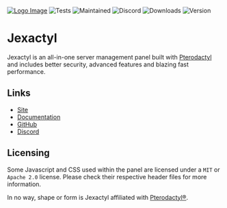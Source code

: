 [![Logo Image](https://cdn.discordapp.com/attachments/696713493168259106/935167710399201320/Jexactyl_textured.png)](https://jexactyl.com)
![Tests](https://img.shields.io/github/workflow/status/pterodactyl/panel/tests?label=Tests&style=for-the-badge)
![Maintained](https://img.shields.io/maintenance/yes/2022?style=for-the-badge)
![Discord](https://img.shields.io/discord/922284031129825280?style=for-the-badge)
![Downloads](https://img.shields.io/github/downloads/jexactyl/panel/total?style=for-the-badge)
![Version](https://img.shields.io/github/v/release/jexactyl/panel?style=for-the-badge)

# Jexactyl
Jexactyl is an all-in-one server management panel
built with [Pterodactyl](https://pterodactyl.io) and includes
better security, advanced features and blazing fast performance.

## Links
* [Site](https://jexactyl.com)
* [Documentation](https://jexactyl.com)
* [GitHub](https://github.com/jexactyl)
* [Discord](https://discord.gg/qttGR4Z5Pk)

## Licensing
Some Javascript and CSS used within the panel are licensed under a `MIT` or `Apache 2.0` license. Please check their
respective header files for more information.

In no way, shape or form is Jexactyl affiliated with [Pterodactyl®](https://pterdoactyl.io).
